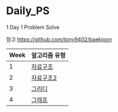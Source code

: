 # Daily_PS

1 Day 1 Problem Solve

참고 https://github.com/tony9402/baekjoon

| Week | 알고리즘 유형                         |
| ---- | ------------------------------------- |
| 1    | [자료구조](DataStructure/README.md)   |
| 2    | [자료구조2](DataStructure2/README.md) |
| 3    | [그리디](Greedy/README.md)            |
| 4    | [그래프](Graph/README.md)             |
